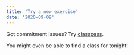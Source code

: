 ```yaml
---
title: 'Try a new exercise'
date: '2020-09-09'
---
```


Got commitment issues? Try [classpass](https://classpass.com).

You might even be able to find a class for tonight!